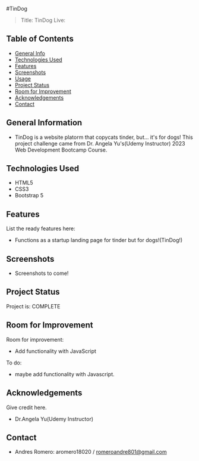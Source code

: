 #TinDog
> Title: TinDog
> Live: 

## Table of Contents
* [General Info](#general-information)
* [Technologies Used](#technologies-used)
* [Features](#features)
* [Screenshots](#screenshots)
* [Usage](#usage)
* [Project Status](#project-status)
* [Room for Improvement](#room-for-improvement)
* [Acknowledgements](#acknowledgements)
* [Contact](#contact)


## General Information
- TinDog is a website platorm that copycats tinder, but... it's for dogs! This project challenge came from Dr. Angela Yu's(Udemy Instructor) 2023 Web Development Bootcamp Course. 


## Technologies Used
- HTML5
- CSS3
- Bootstrap 5


## Features
List the ready features here:
- Functions as a startup landing page for tinder but for dogs!(TinDog!)


## Screenshots
 - Screenshots to come!


## Project Status
Project is: COMPLETE

## Room for Improvement

Room for improvement:
- Add functionality with JavaScript

To do:
- maybe add functionality with Javascript. 



## Acknowledgements
Give credit here.
- Dr.Angela Yu(Udemy Instructor)


## Contact
- Andres Romero: aromero18020 / romeroandre801@gmail.com
